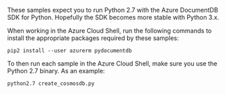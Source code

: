 These samples expect you to run Python 2.7 with the Azure DocumentDB SDK for Python. Hopefully the SDK becomes more stable with Python 3.x.

When working in the Azure Cloud Shell, run the following commands to install the appropriate packages required by these samples:

```
pip2 install --user azurerm pydocumentdb
```

To then run each sample in the Azure Cloud Shell, make sure you use the Python 2.7 binary. As an example:

```
python2.7 create_cosmosdb.py
```
